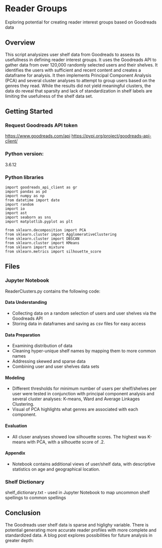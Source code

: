 # Reader Groups
Exploring potential for creating reader interest groups based on Goodreads data

## Overview
This script analysizes user shelf data from Goodreads to assess its usefullness in defining reader interest groups. It uses the Goodreads API to gather data from over 120,000 randomly selected users and their shelves. It identifies the users with sufficient and recent content and creates a dataframe for analysis. It then implements Principal Component Analysis (PCA) and several cluster analyses to attempt to group users based on the genres they read. While the results did not yield meaningful clusters, the data do reveal that sparsity and lack of standardization in shelf labels are limiting the usefulness of the shelf data set. 

## Getting Started

### Request Goodreads API token
https://www.goodreads.com/api
https://pypi.org/project/goodreads-api-client/

### Python version: 
3.6.12

### Python libraries
```
import goodreads_api_client as gr
import pandas as pd
import numpy as np
from datetime import date
import random
import io 
import ast
import seaborn as sns
import matplotlib.pyplot as plt

from sklearn.decomposition import PCA
from sklearn.cluster import AgglomerativeClustering
from sklearn.cluster import DBSCAN
from sklearn.cluster import KMeans
from sklearn import mixture
from sklearn.metrics import silhouette_score
```
## Files

### Jupyter Notebook
ReaderClusters.py contains the following code:

#### Data Understanding
- Collecting data on a random selection of users and user shelves via the Goodreads API
- Storing data in dataframes and saving as csv files for easy access

#### Data Preparation
- Examining distribution of data 
- Cleaning hyper-unique shelf names by mapping them to more common names 
- Addressing skewed and sparse data
- Combining user and user shelves data sets

#### Modeling 
- Different thresholds for minimum number of users per shelf/shelves per user were tested in conjunction with principal component analysis and several cluster analyses: K-means, Ward and Average Linkages Clustering. 
- Visual of PCA highlights what genres are associated with each component.

#### Evaluation
- All cluser analyses showed low silhouette scores. The highest was K-means with PCA, with a silhouette score of .2.

#### Appendix
- Notebook contains additional views of user/shelf data, with descriptive statistics on age and geographical location.

### Shelf Dictionary
shelf_dictionary.txt - used in Jupyter Notebook to map uncommon shelf spellings to common spellings

## Conclusion
The Goodreads user shelf data is sparse and higlighy variable. There is potential generating more accurate reader profiles with more complete and standardized data. A blog post explores possibilities for future analysis in greater depth: 
